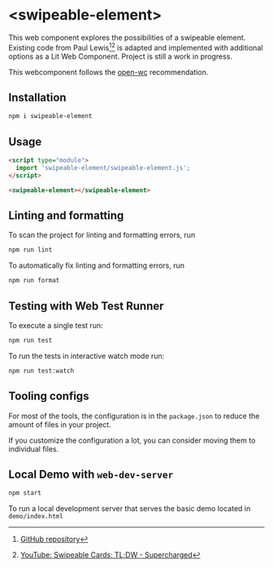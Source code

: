 # \<swipeable-element>

This web component explores the possibilities of a swipeable element. Existing code from Paul Lewis[^1][^2] is adapted and implemented with additional options as a Lit Web Component. Project is still a work in progress.

This webcomponent follows the [open-wc](https://github.com/open-wc/open-wc) recommendation.

## Installation

```bash
npm i swipeable-element
```

## Usage

```html
<script type="module">
  import 'swipeable-element/swipeable-element.js';
</script>

<swipeable-element></swipeable-element>
```

## Linting and formatting

To scan the project for linting and formatting errors, run

```bash
npm run lint
```

To automatically fix linting and formatting errors, run

```bash
npm run format
```

## Testing with Web Test Runner

To execute a single test run:

```bash
npm run test
```

To run the tests in interactive watch mode run:

```bash
npm run test:watch
```


## Tooling configs

For most of the tools, the configuration is in the `package.json` to reduce the amount of files in your project.

If you customize the configuration a lot, you can consider moving them to individual files.

## Local Demo with `web-dev-server`

```bash
npm start
```

To run a local development server that serves the basic demo located in `demo/index.html`


[^1]: [GitHub repository](https://github.com/GoogleChromeLabs/ui-element-samples/blob/gh-pages/swipeable-cards/cards.js)  
[^2]: [YouTube: Swipeable Cards: TL;DW - Supercharged](https://www.youtube.com/watch?v=F3A6Skckh9c)
